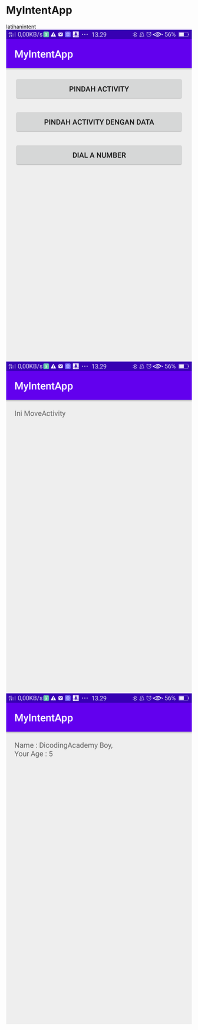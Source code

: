 # MyIntentApp
latihanintent
![alt text](https://github.com/1nt4ni/MyIntentApp/blob/master/Screenshot_2020-08-10-13-29-42-74.png)
![alt text](https://github.com/1nt4ni/MyIntentApp/blob/master/Screenshot_2020-08-10-13-29-46-67.png)
![alt text](https://github.com/1nt4ni/MyIntentApp/blob/master/Screenshot_2020-08-10-13-29-50-05.png)

